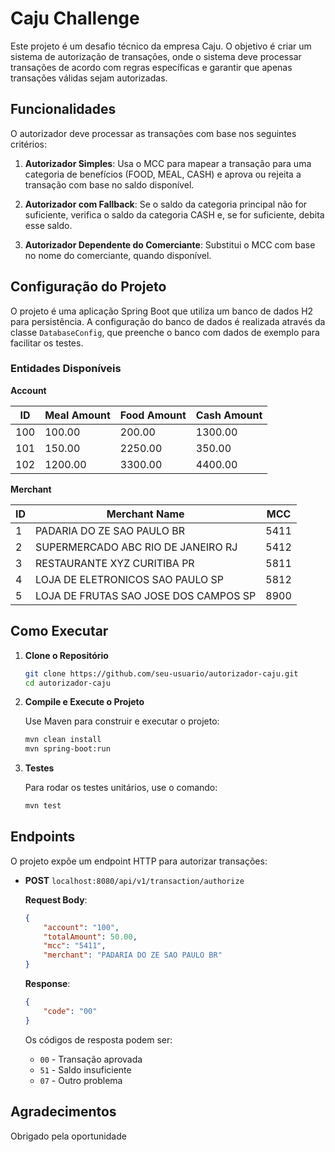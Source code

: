 # Caju Challenge

Este projeto é um desafio técnico da empresa Caju. O objetivo é criar um sistema de autorização de transações, onde o sistema deve processar transações de acordo com regras específicas e garantir que apenas transações válidas sejam autorizadas.

## Funcionalidades

O autorizador deve processar as transações com base nos seguintes critérios:

1. **Autorizador Simples**: Usa o MCC para mapear a transação para uma categoria de benefícios (FOOD, MEAL, CASH) e aprova ou rejeita a transação com base no saldo disponível.

2. **Autorizador com Fallback**: Se o saldo da categoria principal não for suficiente, verifica o saldo da categoria CASH e, se for suficiente, debita esse saldo.

3. **Autorizador Dependente do Comerciante**: Substitui o MCC com base no nome do comerciante, quando disponível.

## Configuração do Projeto

O projeto é uma aplicação Spring Boot que utiliza um banco de dados H2 para persistência. A configuração do banco de dados é realizada através da classe `DatabaseConfig`, que preenche o banco com dados de exemplo para facilitar os testes.

### Entidades Disponíveis

**Account**

| ID  | Meal Amount | Food Amount | Cash Amount |
|-----|-------------|-------------|-------------|
| 100 | 100.00      | 200.00      | 1300.00     |
| 101 | 150.00      | 2250.00     | 350.00      |
| 102 | 1200.00     | 3300.00     | 4400.00     |

**Merchant**

| ID  | Merchant Name                          | MCC  |
|-----|----------------------------------------|------|
| 1   | PADARIA DO ZE SAO PAULO BR             | 5411 |
| 2   | SUPERMERCADO ABC RIO DE JANEIRO RJ     | 5412 |
| 3   | RESTAURANTE XYZ CURITIBA PR            | 5811 |
| 4   | LOJA DE ELETRONICOS SAO PAULO SP       | 5812 |
| 5   | LOJA DE FRUTAS SAO JOSE DOS CAMPOS SP  | 8900 |

## Como Executar

1. **Clone o Repositório**

    ```bash
    git clone https://github.com/seu-usuario/autorizador-caju.git
    cd autorizador-caju
    ```

2. **Compile e Execute o Projeto**

    Use Maven para construir e executar o projeto:

    ```bash
    mvn clean install
    mvn spring-boot:run
    ```

3. **Testes**

    Para rodar os testes unitários, use o comando:

    ```bash
    mvn test
    ```

## Endpoints

O projeto expõe um endpoint HTTP para autorizar transações:

- **POST** `localhost:8080/api/v1/transaction/authorize`
  
  **Request Body**:

    ```json
    {
        "account": "100",
        "totalAmount": 50.00,
        "mcc": "5411",
        "merchant": "PADARIA DO ZE SAO PAULO BR"
    }
    ```

  **Response**:

    ```json
    {
        "code": "00"
    }
    ```

  Os códigos de resposta podem ser:
  - `00` - Transação aprovada
  - `51` - Saldo insuficiente
  - `07` - Outro problema

## Agradecimentos

Obrigado pela oportunidade
